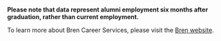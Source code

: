 <br>

**Please note that data represent alumni employment six months after graduation, rather than current employment.**

To learn more about Bren Career Services, please visit the <a href="https://bren.ucsb.edu/career-services" target="_blank">Bren website</a>.


